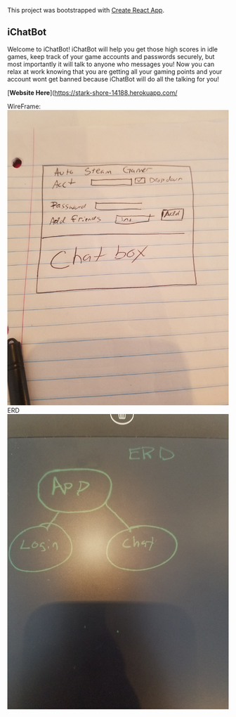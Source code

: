 This project was bootstrapped with [Create React App](https://github.com/facebook/create-react-app).

## iChatBot

Welcome to iChatBot! iChatBot will help you get those high scores in idle games, keep track of your game accounts and passwords securely, but most importantly it will talk to anyone who messages you! Now you can relax at work knowing that you are getting all your gaming points and your account wont get banned because iChatBot will do all the talking for you!

[**Website Here**](https://stark-shore-14188.herokuapp.com/

WireFrame:
![alt text](./client/public/wireFrame.jpg "Wire Frame")
ERD
![alt text](./client/public/erd.jpg "ERD") 